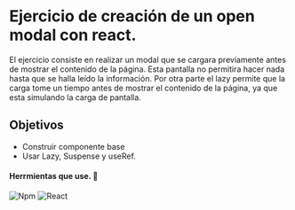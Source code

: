 # Ejercicio de creación de un open modal con react.

El ejercicio consiste en realizar un modal que se cargara previamente antes de mostrar el contenido de la página. 
Esta pantalla no permitira hacer nada hasta que se halla leído la información. Por otra parte el lazy permite que la carga tome un tiempo 
antes de mostrar el contenido de la página, ya que esta simulando la carga de pantalla.

## Objetivos

* Construir componente base
* Usar Lazy, Suspense y useRef.

#### Herrmientas que use. :toolbox:
![Npm](https://img.shields.io/badge/-npm-CB3837?style=flat-square&logo=npm)
![React](https://img.shields.io/badge/-React-222222?style=flat&logo=React&logoColor=61DAFB)
